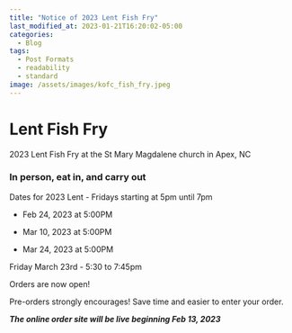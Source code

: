 ```yaml
---
title: "Notice of 2023 Lent Fish Fry"
last_modified_at: 2023-01-21T16:20:02-05:00
categories:
  - Blog
tags:
  - Post Formats
  - readability
  - standard
image: /assets/images/kofc_fish_fry.jpeg
---
```


# Lent Fish Fry

2023 Lent Fish Fry at the St Mary Magdalene church in Apex, NC

### In person, eat in, and carry out

Dates for 2023 Lent - Fridays starting at 5pm until 7pm

* Feb 24, 2023 at 5:00PM

* Mar 10, 2023 at 5:00PM

* Mar 24, 2023 at 5:00PM

Friday March 23rd - 5:30 to 7:45pm

Orders are now open!

Pre-orders strongly encourages! Save time and easier to enter your order.

***The online order site will be live beginning Feb 13, 2023***